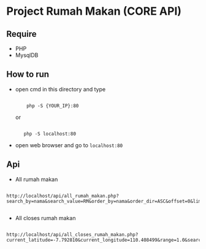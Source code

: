 # Project Rumah Makan (CORE API)

## Require

- PHP 
- MysqlDB

## How to run

- open cmd in this directory and type 
    ```
        
        php -S {YOUR_IP}:80

    ```
    or

     ```
        
        php -S localhost:80

    ```
- open web browser and go to `localhost:80`


## Api

- All rumah makan

```

http://localhost/api/all_rumah_makan.php?search_by=nama&search_value=RM&order_by=nama&order_dir=ASC&offset=0&limit=10


```

- All closes rumah makan

```

http://localhost/api/all_closes_rumah_makan.php?current_latitude=-7.792810&current_longitude=110.408499&range=1.0&search_by=nama&search_value=&offset=0&limit=10


```